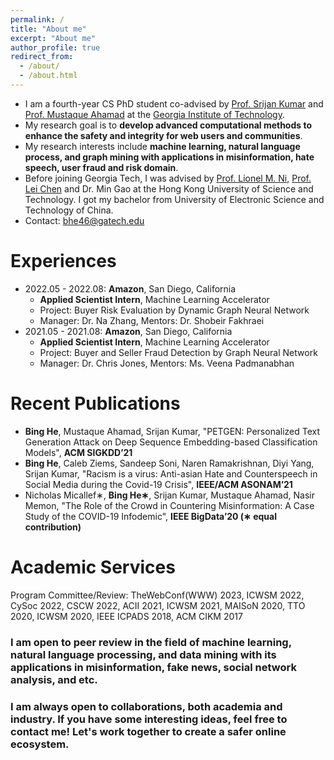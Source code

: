 ```yaml
---
permalink: /
title: "About me"
excerpt: "About me"
author_profile: true
redirect_from: 
  - /about/
  - /about.html
---
```


- I am a fourth-year CS PhD student 
  co-advised by [Prof. Srijan Kumar](https://faculty.cc.gatech.edu/~srijan/) and 
  [Prof. Mustaque Ahamad](https://www.cc.gatech.edu/people/mustaque-ahamad) 
  at the [Georgia Institute of Technology](https://www.gatech.edu/).
- My research goal is to **develop advanced computational methods 
  to enhance the safety and integrity for web users and communities**.
- My research interests include **machine learning, natural language process, and graph mining 
  with applications in misinformation, hate speech, user fraud and risk domain**.
- Before joining Georgia Tech, I was advised by [Prof. Lionel M. Ni](https://www.cse.ust.hk/~ni/), [Prof. Lei Chen](https://cse.hkust.edu.hk/~leichen/) and Dr. Min Gao 
  at the Hong Kong University of Science and Technology. 
  I got my bachelor from University of Electronic Science and Technology of China.
- Contact: bhe46@gatech.edu

# Experiences
- 2022.05 - 2022.08: **Amazon**, San Diego, California
  * **Applied Scientist Intern**, Machine Learning Accelerator
  * Project: Buyer Risk Evaluation by Dynamic Graph Neural Network
  * Manager: Dr. Na Zhang, Mentors: Dr. Shobeir Fakhraei
- 2021.05 - 2021.08: **Amazon**, San Diego, California
  * **Applied Scientist Intern**, Machine Learning Accelerator
  * Project: Buyer and Seller Fraud Detection by Graph Neural Network
  * Manager: Dr. Chris Jones, Mentors: Ms. Veena Padmanabhan

# Recent Publications
- **Bing He**, Mustaque Ahamad, Srijan Kumar, "PETGEN: Personalized Text Generation Attack on Deep
Sequence Embedding-based Classification Models", **ACM SIGKDD’21**
- **Bing He**, Caleb Ziems, Sandeep Soni, Naren Ramakrishnan, Diyi Yang, Srijan Kumar, "Racism is a
virus: Anti-asian Hate and Counterspeech in Social Media during the Covid-19 Crisis", **IEEE/ACM
ASONAM’21**
- Nicholas Micallef∗, **Bing He∗**, Srijan Kumar, Mustaque Ahamad, Nasir Memon, "The Role of the Crowd
in Countering Misinformation: A Case Study of the COVID-19 Infodemic", **IEEE BigData’20 (∗ equal
contribution)**

# Academic Services

Program Committee/Review: 
TheWebConf(WWW) 2023,
ICWSM 2022, CySoc 2022, CSCW 2022, 
ACII 2021, ICWSM 2021, 
MAISoN 2020, TTO 2020, ICWSM 2020, 
IEEE ICPADS 2018, 
ACM CIKM 2017

### I am open to peer review in the field of machine learning, natural language processing, and data mining with its applications in misinformation, fake news, social network analysis, and etc.
### I am always open to collaborations, both academia and industry. If you have some interesting ideas, feel free to contact me! Let's work together to create a safer online ecosystem.
